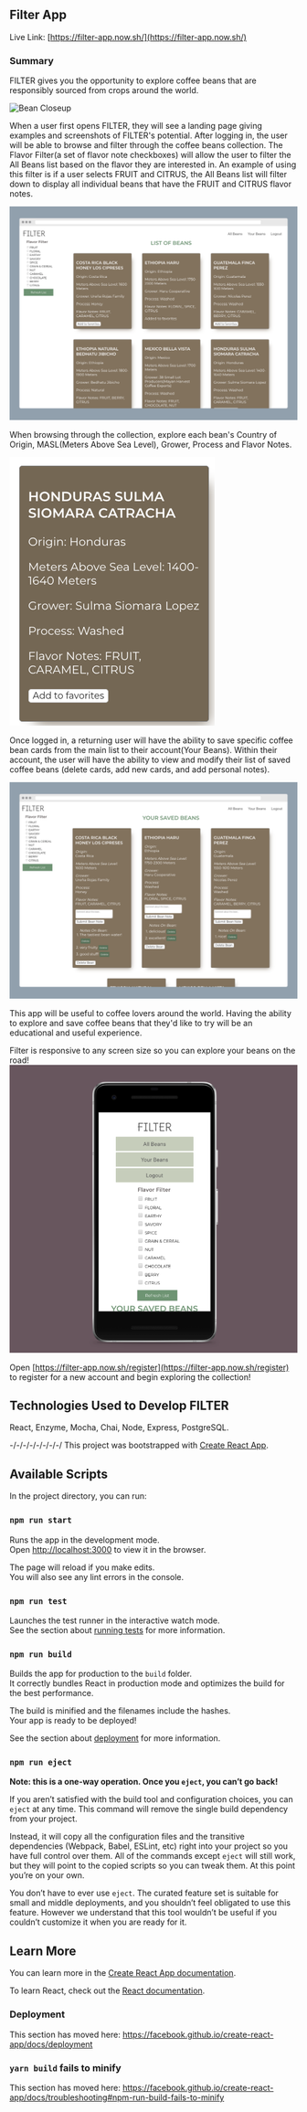 ## Filter App

Live Link: [https://filter-app.now.sh/](https://filter-app.now.sh/)

### Summary

FILTER gives you the opportunity to explore coffee beans that are responsibly sourced from crops around the world.

![Bean Closeup](README-asset/coffee4.jpg?raw=true)

When a user first opens FILTER, they will see a landing page giving examples and screenshots of FILTER's potential. After logging in, the user will be able to browse and filter through the coffee beans collection. The Flavor Filter(a set of flavor note checkboxes) will allow the user to filter the All Beans list based on the flavor they are interested in. An example of using this filter is if a user selects FRUIT and CITRUS, the All Beans list will filter down to display all individual beans that have the FRUIT and CITRUS flavor notes. 

![Laptop Screenshot](README-asset/laptop_screenshot.png?raw=true)

When browsing through the collection, explore each bean's Country of Origin, MASL(Meters Above Sea Level), Grower, Process and Flavor Notes.

![BeanCard](README-asset/BeanCard.png?raw=true)

Once logged in, a returning user will have the ability to save specific coffee bean cards from the main list to their account(Your Beans). Within their account, the user will have the ability to view and modify their list of saved coffee beans (delete cards, add new cards, and add personal notes).

![UserPage](README-asset/UserPage.png?raw=true)

This app will be useful to coffee lovers around the world. Having the ability to explore and save coffee beans that they'd like to try will be an educational and useful experience.

Filter is responsive to any screen size so you can explore your beans on the road!
![Phone Screenshot](README-asset/phone_screenshot.png?raw=true)

Open [https://filter-app.now.sh/register](https://filter-app.now.sh/register) to register for a new account and begin exploring the collection!<br />

## Technologies Used to Develop FILTER
React, Enzyme, Mocha, Chai, Node, Express, PostgreSQL.

-/-/-/-/-/-/-/-/
This project was bootstrapped with [Create React App](https://github.com/facebook/create-react-app).

## Available Scripts

In the project directory, you can run:

### `npm run start`

Runs the app in the development mode.<br />
Open [http://localhost:3000](http://localhost:3000) to view it in the browser.

The page will reload if you make edits.<br />
You will also see any lint errors in the console.

### `npm run test`

Launches the test runner in the interactive watch mode.<br />
See the section about [running tests](https://facebook.github.io/create-react-app/docs/running-tests) for more information.

### `npm run build`

Builds the app for production to the `build` folder.<br />
It correctly bundles React in production mode and optimizes the build for the best performance.

The build is minified and the filenames include the hashes.<br />
Your app is ready to be deployed!

See the section about [deployment](https://facebook.github.io/create-react-app/docs/deployment) for more information.

### `npm run eject`

**Note: this is a one-way operation. Once you `eject`, you can’t go back!**

If you aren’t satisfied with the build tool and configuration choices, you can `eject` at any time. This command will remove the single build dependency from your project.

Instead, it will copy all the configuration files and the transitive dependencies (Webpack, Babel, ESLint, etc) right into your project so you have full control over them. All of the commands except `eject` will still work, but they will point to the copied scripts so you can tweak them. At this point you’re on your own.

You don’t have to ever use `eject`. The curated feature set is suitable for small and middle deployments, and you shouldn’t feel obligated to use this feature. However we understand that this tool wouldn’t be useful if you couldn’t customize it when you are ready for it.

## Learn More

You can learn more in the [Create React App documentation](https://facebook.github.io/create-react-app/docs/getting-started).

To learn React, check out the [React documentation](https://reactjs.org/).

### Deployment

This section has moved here: https://facebook.github.io/create-react-app/docs/deployment

### `yarn build` fails to minify

This section has moved here: https://facebook.github.io/create-react-app/docs/troubleshooting#npm-run-build-fails-to-minify
